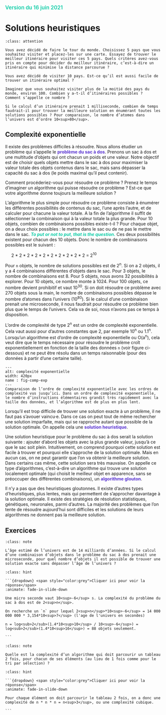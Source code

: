 <span style="color:rgb(13, 204, 166);font-weight:600; font-size:1.2em">Version du 16 juin 2021</span>

Solutions heuristiques
======================

````{admonition} Matière à réfléchir VI
:class: attention

Vous avez décidé de faire le tour du monde. Choisissez 5 pays que vous souhaitez visiter et placez-les sur une carte. Essayez de trouver le meilleur itinéraire pour visiter ces 5 pays. Quels critères avez-vous pris en compte pour décider du meilleur itinéraire, c’est-à-dire un itinéraire qui minimise la distance parcourue ?

Vous avez décidé de visiter 10 pays. Est-ce qu’il est aussi facile de trouver un itinéraire optimal ?

Imaginez que vous souhaitez visiter plus de la moitié des pays du monde, environ 100. Combien y a-t‑il d’itinéraires possibles ?  Comment s’appelle ce nombre ?

Si le calcul d’un itinéraire prenait 1 milliseconde, combien de temps faudrait-il pour trouver la meilleure solution en énumérant toutes les solutions possibles ? Pour comparaison, le nombre d’atomes dans l’univers est d’ordre 10<sup>80</sup>.

````

## Complexité exponentielle

Il existe des problèmes difficiles à résoudre. Nous allons étudier un problème qui s’appelle le **<span style="color:rgb(89, 51, 209)">problème du sac à dos</span>**. Prenons un sac à dos et une multitude d’objets qui ont chacun un poids et une valeur. Notre objectif est de choisir quels objets mettre dans le sac à dos pour maximiser la valeur totale des objets contenus dans le sac, mais sans dépasser la capacité du sac à dos (le poids maximal qu’il peut contenir).

Comment procéderiez-vous pour résoudre ce problème ? Prenez le temps d’imaginer un algorithme qui puisse résoudre ce problème ? Est-ce que votre algorithme donne toujours la meilleure solution ? 

L’algorithme le plus simple pour résoudre ce problème consiste à énumérer les différentes possibilités de contenus du sac, l’une après l’autre, et de calculer pour chacune la valeur totale. A la fin de l’algorithme il suffit de sélectionner la combinaison qui à la valeur totale la plus grande. Pour 10 objets, combien de combinaisons possibles existe-t-il ? Pour chaque objet, on a deux choix possibles : le mettre dans le sac ou de ne pas le mettre dans le sac. ***<span style="color:rgb(13, 204, 166)">To put or not to put, that is the question.</span>*** Ces deux possibilités existent pour chacun des 10 objets. Donc le nombre de combinaisons possibles est le suivant :

&nbsp;&nbsp;&nbsp;&nbsp; 2 * 2 * 2 * 2 * 2 * 2 * 2 * 2 * 2 * 2 = 2<sup>10</sup>

Pour `n` objets, le nombre de solutions possibles est de 2<sup>n</sup>. Si on a 2 objets, il y a 4 combinaisons différentes d’objets dans le sac.  Pour 3 objets, le nombre de combinaisons est 8. Pour 5 objets, nous avons 32 possibilités à explorer. Pour 10 objets, ce nombre monte à 1024. Pour 100 objets, ce nombre devient prohibitif et vaut 10<sup>30</sup>. Si on doit résoudre ce problème avec 270 objets sous la main, le nombre de combinaisons possibles dépasse le nombre d’atomes dans l’univers (10<sup>80</sup>). Si le calcul d’une combinaison prenait une microseconde, il nous faudrait pour résoudre ce problème bien plus que le temps de l’univers. Cela va de soi, nous n’avons pas ce temps à disposition.

L’ordre de complexité de type 2<sup>n</sup> est un ordre de complexité exponentielle. Cela vaut aussi pour d’autres constantes que 2, par exemple 10<sup>n</sup> ou 1.1<sup>n</sup>. Lorsqu’un algorithme est d’ordre de complexité exponentielle ou O(a<sup>n</sup>), cela veut dire que le temps nécessaire pour résoudre le problème croît exponentiellement en fonction de la taille des données `n` (voir figure ci-dessous) et ne peut être résolu dans un temps raisonnable (pour des données à partir d’une certaine taille).


```{figure} media/Complexite_exponentielle.png
---
alt: complexité exponentielle
width: 420px
name : fig-comp-exp
---
Comparaison de l’ordre de complexité exponentielle avec les ordres de complexité vus jusqu’ici. Dans un ordre de complexité exponentielle, le nombre d’instructions élémentaires grandit très rapidement avec la taille des données, et l’algorithme est de plus en plus lent. 
```

Lorsqu’il est trop difficile de trouver une solution exacte à un problème, il ne faut pas s’avouer vaincu·e. Dans ce cas on peut tout de même rechercher une solution imparfaite,  mais qui se rapproche autant que possible de la solution optimale. On appelle cela une **<span style="color:rgb(89, 51, 209)">solution heuristique</span>**.

Une solution heuristique pour le problème du sac à dos serait la solution suivante : ajouter d’abord les objets avec la plus grande valeur, jusqu’à ce que le sac soit plein. Intuitivement, on comprend pourquoi cette solution est facile à trouver et pourquoi elle s’approche de la solution optimale. Mais en aucun cas, on ne peut garantir que l’on va obtenir la meilleure solution. Dans certains cas même, cette solution sera très mauvaise. On appelle ce type d’algorithmes, c’est-à-dire un algorithme qui trouve une solution localement optimale (qui choisit le meilleur objet en apparence, sans se préoccuper des différentes combinaisons), un **<span style="color:rgb(89, 51, 209)">algorithme glouton</span>**.

Il n’y a pas que des heuristiques gloutonnes. Il existe d’autres types d’heuristiques, plus lentes, mais qui permettent de s’approcher davantage à la solution optimale. Il existe des stratégies de résolution statistiques, génétiques, neuronales, parmi d’autres. La majorité des problèmes que l’on tente de résoudre aujourd’hui sont difficiles et les solutions de leurs algorithmes ne donnent pas la meilleure solution. 



## Exercices

```{admonition} Exercice 17
:class: note

L’âge estimé de l’univers est de 14 milliards d’années. Si le calcul d’une combinaison d’objets dans le problème du sac à dos prenait une microseconde, pour quel nombre d’objets il est possible de trouver une solution exacte sans dépasser l’âge de l’univers ?

```

````{admonition} Solution de l'exercice 17
:class: hint

```{dropdown} <span style="color:grey">Cliquer ici pour voir la réponse</span>
:animate: fade-in-slide-down

Une micro seconde vaut 10<sup>-6</sup> s. La complexité du problème du sac à dos est de 2<sup>n</sup>.

On recherche un `n` pour lequel 2<sup>n</sup>*10<sup>-6</sup> = 14 000 000 000 * 3,154*10<sup>7</sup> (l'age de l'univers en secondes) 

n = log<sub>2</sub>(1.4*10<sup>10</sup> / 10<sup>-6</sup>) = log<sub>2</sub>(1.4*10<sup>16</sup>) = 88 objets seulement.

```
````


```{admonition} Exercice 18
:class: note

Quelle est la complexité d’un algorithme qui doit parcourir un tableau 2 fois, pour chacun de ses éléments (au lieu de 1 fois comme pour le tri par sélection) ?

```


````{admonition} Solution de l'exercice 18
:class: hint

```{dropdown} <span style="color:grey">Cliquer ici pour voir la réponse</span>
:animate: fade-in-slide-down

Pour chaque élément on doit parcourir le tableau 2 fois, on a donc une complexité de n * n * n = n<sup>3</sup>, ou une complexité cubique.

```
````